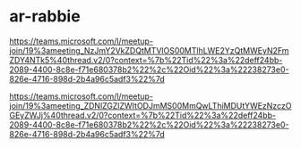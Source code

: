 # ar-rabbie
https://teams.microsoft.com/l/meetup-join/19%3ameeting_NzJmY2VkZDQtMTVlOS00MTlhLWE2YzQtMWEyN2FmZDY4NTk5%40thread.v2/0?context=%7b%22Tid%22%3a%22deff24bb-2089-4400-8c8e-f71e680378b2%22%2c%22Oid%22%3a%22238273e0-826e-4716-898d-2b4a96c5adf3%22%7d




https://teams.microsoft.com/l/meetup-join/19%3ameeting_ZDNlZGZlZWItODJmMS00MmQwLThiMDUtYWEzNzczOGEyZWJj%40thread.v2/0?context=%7b%22Tid%22%3a%22deff24bb-2089-4400-8c8e-f71e680378b2%22%2c%22Oid%22%3a%22238273e0-826e-4716-898d-2b4a96c5adf3%22%7d

